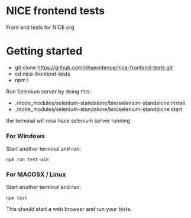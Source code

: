 # NICE frontend tests
Front end tests for NICE org


# Getting started

- git clone https://github.com/nhsevidence/nice-frontend-tests.git
- cd nice-frontend-tests
- npm i

Run Selenium server by doing this:

 - ./node_modules/selenium-standalone/bin/selenium-standalone install 
 - ./node_modules/selenium-standalone/bin/selenium-standalone start 


the terminal will now have selenium server running

### For Windows 
Start another terminal and run:

```npm run test-win```

### For MACOSX / Linux
Start another terminal and run:

```npm test```

This should start a web browser and run your tests.

